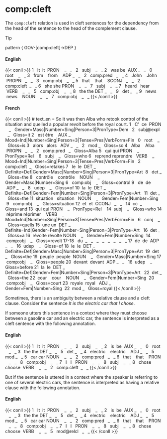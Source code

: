 # comp:cleft

The `comp:cleft` relation is used in cleft sentences for the dependency from the head of the sentence to the head of the complement clause.

>[!tip]
> pattern { GOV-[comp:cleft]->DEP }

<!-- tabs:start -->
#### **English**
{{< conll >}}
1   It  it  PRON    _   _   2   subj    _   _
2   was be  AUX _   _   0   root    _   _
3   from    from    ADP _   _   2   comp:pred   _   _
4   John    John    PROPN   _   _   3   comp:obj    _   _
5   that    that    SCONJ   _   _   2   comp:cleft  _   _
6   she she PRON    _   _   7   subj    _   _
7   heard   hear    VERB    _   _   5   comp:obj    _   _
8   the the DET _   _   9   det _   _
9   news    news    NOUN    _   _   7   comp:obj    _   _
{{< /conll >}}

  
#### **French**
{{< conll >}}
\# text_en = So it was then Alba who retook control of the situation and quelled a popular revolt before the royal court.
1   C'  ce  PRON    _   Gender=Masc|Number=Sing|Person=3|PronType=Dem   2   subj@expl   _   Gloss=it
2   est être    AUX _   Mood=Ind|Number=Sing|Person=3|Tense=Pres|VerbForm=Fin   0   root    _   Gloss=is
3   alors   alors   ADV _   _   2   mod _   Gloss=so
4   Alba    Alba    PROPN   _   _   2   comp:pred   _   Gloss=Alba
5   qui qui PRON    _   PronType=Rel    6   subj    _   Gloss=who
6   reprend reprendre   VERB    _   Mood=Ind|Number=Sing|Person=3|Tense=Pres|VerbForm=Fin   2   comp:cleft  _   Gloss=retakes
7   le  le  DET _   Definite=Def|Gender=Masc|Number=Sing|Person=3|PronType=Art  8   det _   Gloss=the
8   contrôle    contrôle    NOUN    _   Gender=Masc|Number=Sing 6   comp:obj    _   Gloss=control
9   de  de  ADP _   _   8   udep    _   Gloss=of
10  la  le  DET _   Definite=Def|Gender=Fem|Number=Sing|Person=3|PronType=Art   11  det _   Gloss=the
11  situation   situation   NOUN    _   Gender=Fem|Number=Sing  9   comp:obj    _   Gloss=situation
12  et  et  CCONJ   _   _   14  cc  _   Gloss=and
13  qui qui PRON    _   PronType=Rel    14  subj    _   Gloss=who
14  réprime réprimer    VERB    _   Mood=Ind|Number=Sing|Person=3|Tense=Pres|VerbForm=Fin   6   conj    _   Gloss=quells
15  une un  DET _   Definite=Ind|Gender=Fem|Number=Sing|Person=3|PronType=Art   16  det _   Gloss=a
16  révolte révolte NOUN    _   Gender=Fem|Number=Sing  14  comp:obj    _   Gloss=revolt
17-18   du  _   _   _   _   _   _   _   _
17  de  de  ADP _   _   16  udep    _   Gloss=of
18  le  le  DET _   Definite=Def|Gender=Masc|Number=Sing|Person=3|PronType=Art  19  det _   Gloss=the
19  peuple  peuple  NOUN    _   Gender=Masc|Number=Sing 17  comp:obj    _   Gloss=people
20  devant  devant  ADP _   _   16  udep    _   Gloss=before
21  la  le  DET _   Definite=Def|Gender=Fem|Number=Sing|Person=3|PronType=Art   22  det _   Gloss=the
22  cour    cour    NOUN    _   Gender=Fem|Number=Sing  20  comp:obj    _   Gloss=court
23  royale  royal   ADJ _   Gender=Fem|Number=Sing  22  mod _   Gloss=royal
{{< /conll >}}
<!-- tabs:end -->

Sometimes, there is an ambiguity between a relative clause and a cleft clause. Consider the sentence *It is the electric car that I chose*.

If someone utters this sentence in a context where they must choose between a gasoline car and an electric car, the sentence is interpreted as a cleft sentence with the following annotation.

  
<!-- tabs:start -->
#### **English**
{{< conll >}}
1   It  it  PRON    _   _   2   subj    _   _
2   is  be  AUX _   _   0   root    _   _
3   the the DET _   _   5   det _   _
4   electric    electric    ADJ _   _   5   mod _   _
5   car car NOUN    _   _   2   comp:pred   _   _
6   that    that    PRON    _   _   8   comp:obj    _   _
7   I   I   PRON    _   _   8   subj    _   _
8   chose   choose  VERB    _   _   2   comp:cleft  _   _
{{< /conll >}}
<!-- tabs:end -->
  
  

But if the sentence is uttered in a context where the speaker is referring to one of several electric cars, the sentence is interpreted as having a relative clause with the following annotation.

<!-- tabs:start -->
#### **English**

{{< conll >}}
1   It  it  PRON    _   _   2   subj    _   _
2   is  be  AUX _   _   0   root    _   _
3   the the DET _   _   5   det _   _
4   electric    electric    ADJ _   _   5   mod _   _
5   car car NOUN    _   _   2   comp:pred   _   _
6   that    that    PRON    _   _   8   comp:obj    _   _
7   I   I   PRON    _   _   8   subj    _   _
8   chose   choose  VERB    _   _   5   mod@relcl   _   _
{{< /conll >}}
<!-- tabs:end -->

